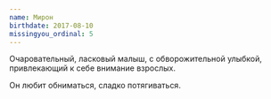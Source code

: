 ```yaml
---
name: Мирон
birthdate: 2017-08-10
missingyou_ordinal: 5
---
```

Очаровательный, ласковый малыш, с обворожительной улыбкой, привлекающий к себе внимание взрослых.

Он любит обниматься, сладко потягиваться.
